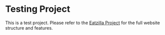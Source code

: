# Testing Project

This is a test project. Please refer to the [Eatzilla Project](https://github.com/chandranshubhardwaj0907/Eatzilla) for the full website structure and features.
